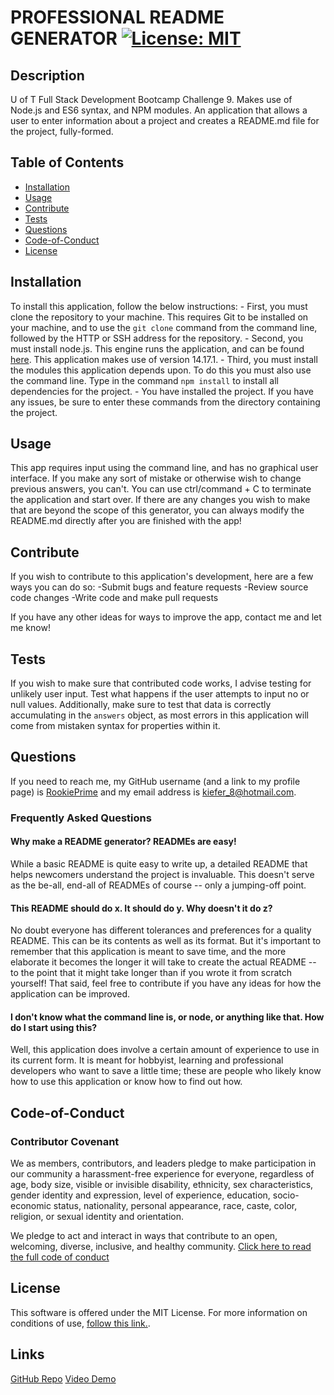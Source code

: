# PROFESSIONAL README GENERATOR [![License: MIT](https://img.shields.io/badge/License-MIT-yellow.svg)](https://opensource.org/licenses/MIT)
## Description
U of T Full Stack Development Bootcamp Challenge 9. Makes use of Node.js and ES6 syntax, and NPM modules. An application that allows a user to enter information about a project and creates a README.md file for the project, fully-formed.



## Table of Contents
- [Installation](#Installation)
- [Usage](#Usage)
- [Contribute](#Contribute)
- [Tests](#Tests)
- [Questions](#Questions)
- [Code-of-Conduct](#Code-of-Conduct)
- [License](#License)

## Installation
To install this application, follow the below instructions:
    - First, you must clone the repository to your machine. This requires Git to be installed on your machine, and to use the `git clone` command from the command line, followed by the HTTP or SSH address for the repository.
    - Second, you must install node.js. This engine runs the application, and can be found [here](https://nodejs.org/en/). This application makes use of version 14.17.1.
    - Third, you must install the modules this application depends upon. To do this you must also use the command line. Type in the command `npm install` to install all dependencies for the project.
    - You have installed the project. If you have any issues, be sure to enter these commands from the directory containing the project.

## Usage
This app requires input using the command line, and has no graphical user interface. If you make any sort of mistake or otherwise wish to change previous answers, you can't. You can use ctrl/command + C to terminate the application and start over. If there are any changes you wish to make that are beyond the scope of this generator, you can always modify the README.md directly after you are finished with the app!

## Contribute
If you wish to contribute to this application's development, here are a few ways you can do so:
-Submit bugs and feature requests
-Review source code changes
-Write code and make pull requests

If you have any other ideas for ways to improve the app, contact me and let me know!

## Tests
If you wish to make sure that contributed code works, I advise testing for unlikely user input. Test what happens if the user attempts to input no or null values. Additionally, make sure to test that data is correctly accumulating in the `answers` object, as most errors in this application will come from mistaken syntax for properties within it.

## Questions
If you need to reach me, my GitHub username (and a link to my profile page) is [RookiePrime](https://github.com/RookiePrime) and my email address is [kiefer_8@hotmail.com](mailto:kiefer_8@hotmail.com).

### Frequently Asked Questions
#### Why make a README generator? READMEs are easy!
While a basic README is quite easy to write up, a detailed README that helps newcomers understand the project is invaluable. This doesn't serve as the be-all, end-all of READMEs of course -- only a jumping-off point.
#### This README should do x. It should do y. Why doesn't it do z?
No doubt everyone has different tolerances and preferences for a quality README. This can be its contents as well as its format. But it's important to remember that this application is meant to save time, and the more elaborate it becomes the longer it will take to create the actual README -- to the point that it might take longer than if you wrote it from scratch yourself! That said, feel free to contribute if you have any ideas for how the application can be improved.
#### I don't know what the command line is, or node, or anything like that. How do I start using this?
Well, this application does involve a certain amount of experience to use in its current form. It is meant for hobbyist, learning and professional developers who want to save a little time; these are people who likely know how to use this application or know how to find out how.

## Code-of-Conduct
### Contributor Covenant
We as members, contributors, and leaders pledge to make participation in our
community a harassment-free experience for everyone, regardless of age, body
size, visible or invisible disability, ethnicity, sex characteristics, gender
identity and expression, level of experience, education, socio-economic status,
nationality, personal appearance, race, caste, color, religion, or sexual identity
and orientation.

We pledge to act and interact in ways that contribute to an open, welcoming,
diverse, inclusive, and healthy community.
[Click here to read the full code of conduct](https://www.contributor-covenant.org/version/2/0/code_of_conduct/)

## License
This software is offered under the MIT License. For more information on conditions of use, [follow this link.](https://opensource.org/licenses/MIT).

## Links
[GitHub Repo](https://github.com/RookiePrime/professional-readme-generator/)
[Video Demo](https://drive.google.com/file/d/10KMpyd_ScJjiGydpuJY4uWZKqjfsYn8h/view)
